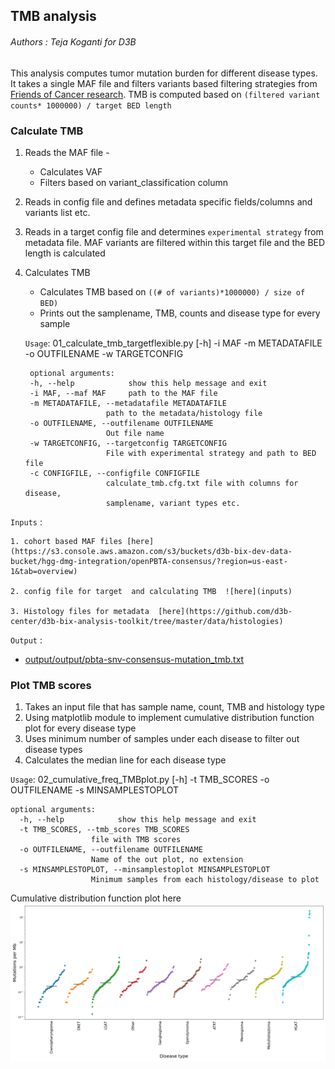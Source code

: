 ## TMB analysis

###### Authors : Teja Koganti for D3B

This analysis computes tumor mutation burden for different disease types.
It takes a single MAF file and filters variants  based filtering strategies from [Friends of Cancer research](https://jitc.bmj.com/content/8/1/e000147#DC1). TMB is computed  based on
`(filtered variant counts* 1000000) / target BED length`

### Calculate TMB
  1. Reads the MAF file -
      - Calculates VAF
      - Filters based on variant_classification column

  2. Reads in config file and defines metadata specific fields/columns and variants  list etc.

  3. Reads in a target config file and determines `experimental strategy` from metadata file. MAF  variants  are filtered within this target file and the BED length is calculated

  4. Calculates TMB
      - Calculates TMB based on `((# of variants)*1000000) / size of BED)`
      - Prints out the samplename, TMB, counts and disease type for every sample


      `Usage`: 01_calculate_tmb_targetflexible.py [-h] -i MAF -m METADATAFILE -o
                                             OUTFILENAME -w TARGETCONFIG

          optional arguments:
          -h, --help            show this help message and exit
          -i MAF, --maf MAF     path to the MAF file
          -m METADATAFILE, --metadatafile METADATAFILE
                           path to the metadata/histology file
          -o OUTFILENAME, --outfilename OUTFILENAME
                           Out file name
          -w TARGETCONFIG, --targetconfig TARGETCONFIG
                           File with experimental strategy and path to BED file
          -c CONFIGFILE, --configfile CONFIGFILE
                           calculate_tmb.cfg.txt file with columns for disease,
                           samplename, variant types etc.  

   `Inputs`  :

    1. cohort based MAF files [here](https://s3.console.aws.amazon.com/s3/buckets/d3b-bix-dev-data-bucket/hgg-dmg-integration/openPBTA-consensus/?region=us-east-1&tab=overview)

    2. config file for target  and calculating TMB  ![here](inputs)

    3. Histology files for metadata  [here](https://github.com/d3b-center/d3b-bix-analysis-toolkit/tree/master/data/histologies)

   `Output` :
   - [output/output/pbta-snv-consensus-mutation_tmb.txt](https://github.com/d3b-center/d3b-bix-analysis-toolkit/blob/feature/tmb_code/analyses/TMBanalysis/output/pbta-snv-consensus-mutation_tmb.txt)


### Plot TMB scores

 1. Takes an input file that has sample name, count, TMB and histology type
 2. Using matplotlib module to implement cumulative distribution function plot for every disease type
 3. Uses minimum number of samples under each disease to filter out disease types  
 4. Calculates the median line for each disease type

 `Usage`: 02_cumulative_freq_TMBplot.py [-h] -t TMB_SCORES -o OUTFILENAME -s
                                   MINSAMPLESTOPLOT

    optional arguments:
      -h, --help            show this help message and exit
      -t TMB_SCORES, --tmb_scores TMB_SCORES
                      file with TMB scores
      -o OUTFILENAME, --outfilename OUTFILENAME
                      Name of the out plot, no extension
      -s MINSAMPLESTOPLOT, --minsamplestoplot MINSAMPLESTOPLOT
                      Minimum samples from each histology/disease to plot

   Cumulative  distribution function plot  here
   ![](output/pbta-snv-mutect2.CFD.TMB.png)

